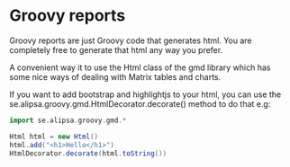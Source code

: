 # Groovy reports

Groovy reports are just Groovy code that generates html.
You are completely free to generate that html any way you prefer.

A convenient way it to use the Html class of the gmd library which has some 
nice ways of dealing with Matrix tables and charts.

If you want to add bootstrap and highlightjs to your html, you can use the
se.alipsa.groovy.gmd.HtmlDecorator.decorate() method to do that e.g:

```groovy
import se.alipsa.groovy.gmd.*

Html html = new Html()
html.add("<h1>Hello</h1>")
HtmlDecorator.decorate(html.toString())

```
